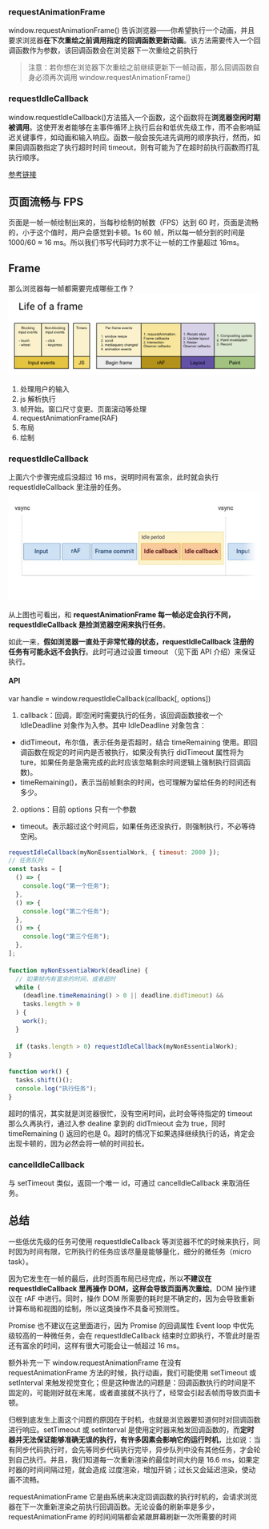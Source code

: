 ### requestAnimationFrame

window.requestAnimationFrame() 告诉浏览器——你希望执行一个动画，并且要求浏览器**在下次重绘之前调用指定的回调函数更新动画**。该方法需要传入一个回调函数作为参数，该回调函数会在浏览器下一次重绘之前执行

> 注意：若你想在浏览器下次重绘之前继续更新下一帧动画，那么回调函数自身必须再次调用 window.requestAnimationFrame()

### requestIdleCallback

window.requestIdleCallback()方法插入一个函数，这个函数将在**浏览器空闲时期被调用**。这使开发者能够在主事件循环上执行后台和低优先级工作，而不会影响延迟关键事件，如动画和输入响应。函数一般会按先进先调用的顺序执行，然而，如果回调函数指定了执行超时时间 timeout，则有可能为了在超时前执行函数而打乱执行顺序。

[参考链接](https://www.cnblogs.com/cangqinglang/p/13877078.html)

## 页面流畅与 FPS

页面是一帧一帧绘制出来的，当每秒绘制的帧数（FPS）达到 60 时，页面是流畅的，小于这个值时，用户会感觉到卡顿。1s 60 帧，所以每一帧分到的时间是 1000/60 ≈ 16 ms。所以我们书写代码时力求不让一帧的工作量超过 16ms。

## Frame

那么浏览器每一帧都需要完成哪些工作？
![](./list_iframe.png)

1. 处理用户的输入
2. js 解析执行
3. 帧开始。窗口尺寸变更、页面滚动等处理
4. requestAnimationFrame(RAF)
5. 布局
6. 绘制

### requestIdleCallback

上面六个步骤完成后没超过 16 ms，说明时间有富余，此时就会执行 requestIdleCallback 里注册的任务。
![](./requestIdleCallback.png)

从上图也可看出，和 **requestAnimationFrame 每一帧必定会执行不同，requestIdleCallback 是捡浏览器空闲来执行任务**。

如此一来，**假如浏览器一直处于非常忙碌的状态，requestIdleCallback 注册的任务有可能永远不会执行**。此时可通过设置 timeout （见下面 API 介绍）来保证执行。

#### API

var handle = window.requestIdleCallback(callback[, options])

1. callback：回调，即空闲时需要执行的任务，该回调函数接收一个 IdleDeadline 对象作为入参。其中 IdleDeadline 对象包含：

- didTimeout，布尔值，表示任务是否超时，结合 timeRemaining 使用。即回调函数在规定的时间内是否被执行，如果没有执行 didTimeout 属性将为 ture，如果任务是急需完成的此时应该忽略剩余时间逻辑上强制执行回调函数)。
- timeRemaining()，表示当前帧剩余的时间，也可理解为留给任务的时间还有多少。

2. options：目前 options 只有一个参数

- timeout。表示超过这个时间后，如果任务还没执行，则强制执行，不必等待空闲。

```js
requestIdleCallback(myNonEssentialWork, { timeout: 2000 });
// 任务队列
const tasks = [
  () => {
    console.log("第一个任务");
  },
  () => {
    console.log("第二个任务");
  },
  () => {
    console.log("第三个任务");
  },
];

function myNonEssentialWork(deadline) {
  // 如果帧内有富余的时间，或者超时
  while (
    (deadline.timeRemaining() > 0 || deadline.didTimeout) &&
    tasks.length > 0
  ) {
    work();
  }

  if (tasks.length > 0) requestIdleCallback(myNonEssentialWork);
}

function work() {
  tasks.shift()();
  console.log("执行任务");
}
```

超时的情况，其实就是浏览器很忙，没有空闲时间，此时会等待指定的 timeout 那么久再执行，通过入参 dealine 拿到的 didTmieout 会为 true，同时 timeRemaining () 返回的也是 0。超时的情况下如果选择继续执行的话，肯定会出现卡顿的，因为必然会将一帧的时间拉长。

### cancelIdleCallback

与 setTimeout 类似，返回一个唯一 id，可通过 cancelIdleCallback 来取消任务。

## 总结

一些低优先级的任务可使用 requestIdleCallback 等浏览器不忙的时候来执行，同时因为时间有限，它所执行的任务应该尽量是能够量化，细分的微任务（micro task）。

因为它发生在一帧的最后，此时页面布局已经完成，所以**不建议在 requestIdleCallback 里再操作 DOM，这样会导致页面再次重绘**。DOM 操作建议在 rAF 中进行。同时，操作 DOM 所需要的耗时是不确定的，因为会导致重新计算布局和视图的绘制，所以这类操作不具备可预测性。

Promise 也不建议在这里面进行，因为 Promise 的回调属性 Event loop 中优先级较高的一种微任务，会在 requestIdleCallback 结束时立即执行，不管此时是否还有富余的时间，这样有很大可能会让一帧超过 16 ms。

额外补充一下 window.requestAnimationFrame
在没有 requestAnimationFrame 方法的时候，执行动画，我们可能使用 setTimeout 或 setInterval 来触发视觉变化；但是这种做法的问题是：回调函数执行的时间是不固定的，可能刚好就在末尾，或者直接就不执行了，经常会引起丢帧而导致页面卡顿。

归根到底发生上面这个问题的原因在于时机，也就是浏览器要知道何时对回调函数进行响应。setTimeout 或 setInterval 是使用定时器来触发回调函数的，而**定时器并无法保证能够准确无误的执行，有许多因素会影响它的运行时机**，比如说：当有同步代码执行时，会先等同步代码执行完毕，异步队列中没有其他任务，才会轮到自己执行。并且，我们知道每一次重新渲染的最佳时间大约是 16.6 ms，如果定时器的时间间隔过短，就会造成 过度渲染，增加开销；过长又会延迟渲染，使动画不流畅。

requestAnimationFrame 它是由系统来决定回调函数的执行时机的，会请求浏览器在下一次重新渲染之前执行回调函数。无论设备的刷新率是多少，requestAnimationFrame 的时间间隔都会紧跟屏幕刷新一次所需要的时间
